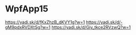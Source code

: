 # WpfApp15
https://yadi.sk/d/fKxZhzB_dKVY1g?w=1
https://yadi.sk/d/-gM9pdxRVDXtSg?w=1
https://yadi.sk/d/Giy_tkce2RVzwQ?w=1
